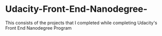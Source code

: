 # Udacity-Front-End-Nanodegree-
This consists of the projects that I completed while completing Udacity's Front End Nanodegree Program
